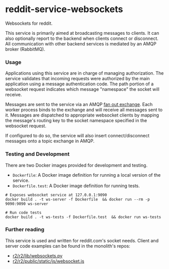 reddit-service-websockets
=========================

Websockets for reddit.

This service is primarily aimed at broadcasting messages to clients. It can
also optionally report to the backend when clients connect or disconnect. All
communication with other backend services is mediated by an AMQP broker
(RabbitMQ).

### Usage

Applications using this service are in charge of managing authorization. The
service validates that incoming requests were authorized by the main
application using a message authentication code. The path portion of a
websocket request indicates which message "namespace" the socket will receive.

Messages are sent to the service via an AMQP [fan out
exchange](http://www.rabbitmq.com/tutorials/amqp-concepts.html#exchanges).
Each worker process binds to the exchange and will receive all messages sent to
it. Messages are dispatched to appropriate websocket clients by mapping the
message's routing key to the socket namespace specified in the websocket
request.

If configured to do so, the service will also insert connect/disconnect
messages onto a topic exchange in AMQP.

### Testing and Development

There are two Docker images provided for development and testing.

* `Dockerfile`: A Docker image definition for running a local version of the service.
* `Dockerfile.test`: A Docker image definition for running tests.

```
# Exposes websocket service at 127.0.0.1:9090
docker build . -t ws-server -f Dockerfile  && docker run --rm -p 9090:9090 ws-server

# Run code tests
docker build . -t ws-tests -f Dockerfile.test  && docker run ws-tests
```

### Further reading

This service is used and written for reddit.com's socket needs. Client and
server code examples can be found in the monolith's repos:

* [r2/r2/lib/websockets.py](https://github.com/reddit/reddit/blob/master/r2/r2/lib/websockets.py)
* [r2/r2/public/static/js/websocket.js](https://github.com/reddit/reddit/blob/master/r2/r2/public/static/js/websocket.js)
